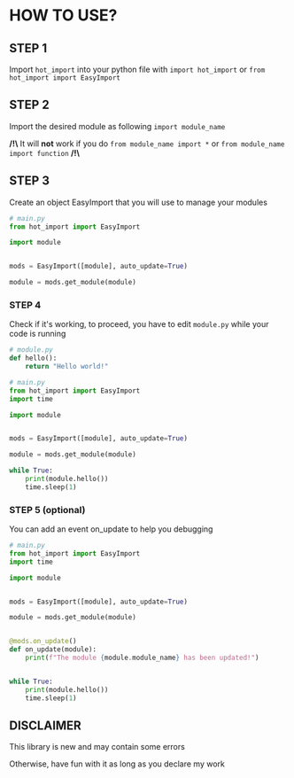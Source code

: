 # **HOW TO USE?**

## STEP 1

Import `hot_import` into your python file with `import hot_import` or `from hot_import import EasyImport`

## STEP 2

Import the desired module as following `import module_name`

**/!\\** It will **not** work if you do `from module_name import *` or `from module_name import function` **/!\\**


## STEP 3


Create an object EasyImport that you will use to manage your modules


```py
# main.py
from hot_import import EasyImport

import module


mods = EasyImport([module], auto_update=True)

module = mods.get_module(module)
```


### STEP 4

Check if it's working, to proceed, you have to edit `module.py` while your code is running

```py
# module.py
def hello():
    return "Hello world!"
```
```py
# main.py
from hot_import import EasyImport
import time

import module


mods = EasyImport([module], auto_update=True)

module = mods.get_module(module)

while True:
    print(module.hello())
    time.sleep(1)
```


### STEP 5 (optional)


You can add an event on_update to help you debugging

```py
# main.py
from hot_import import EasyImport
import time

import module


mods = EasyImport([module], auto_update=True)

module = mods.get_module(module)


@mods.on_update()
def on_update(module):
    print(f"The module {module.module_name} has been updated!")


while True:
    print(module.hello())
    time.sleep(1)
```


## DISCLAIMER

This library is new and may contain some errors

Otherwise, have fun with it as long as you declare my work
